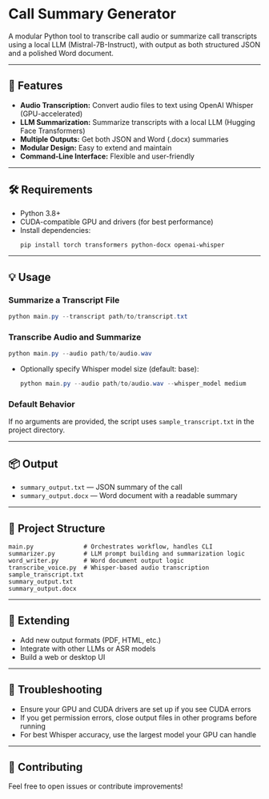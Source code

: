 # Call Summary Generator

A modular Python tool to transcribe call audio or summarize call transcripts using a local LLM (Mistral-7B-Instruct), with output as both structured JSON and a polished Word document.

---

## 🚀 Features
- **Audio Transcription:** Convert audio files to text using OpenAI Whisper (GPU-accelerated)
- **LLM Summarization:** Summarize transcripts with a local LLM (Hugging Face Transformers)
- **Multiple Outputs:** Get both JSON and Word (.docx) summaries
- **Modular Design:** Easy to extend and maintain
- **Command-Line Interface:** Flexible and user-friendly

---

## 🛠️ Requirements
- Python 3.8+
- CUDA-compatible GPU and drivers (for best performance)
- Install dependencies:
  ```powershell
  pip install torch transformers python-docx openai-whisper
  ```

---

## 💡 Usage

### Summarize a Transcript File
```powershell
python main.py --transcript path/to/transcript.txt
```

### Transcribe Audio and Summarize
```powershell
python main.py --audio path/to/audio.wav
```
- Optionally specify Whisper model size (default: base):
  ```powershell
  python main.py --audio path/to/audio.wav --whisper_model medium
  ```

### Default Behavior
If no arguments are provided, the script uses `sample_transcript.txt` in the project directory.

---

## 📦 Output
- `summary_output.txt` — JSON summary of the call
- `summary_output.docx` — Word document with a readable summary

---

## 📁 Project Structure
```
main.py              # Orchestrates workflow, handles CLI
summarizer.py        # LLM prompt building and summarization logic
word_writer.py       # Word document output logic
transcribe_voice.py  # Whisper-based audio transcription
sample_transcript.txt
summary_output.txt
summary_output.docx
```

---

## 🔧 Extending
- Add new output formats (PDF, HTML, etc.)
- Integrate with other LLMs or ASR models
- Build a web or desktop UI

---

## 🐞 Troubleshooting
- Ensure your GPU and CUDA drivers are set up if you see CUDA errors
- If you get permission errors, close output files in other programs before running
- For best Whisper accuracy, use the largest model your GPU can handle

---

## 🤝 Contributing
Feel free to open issues or contribute improvements!